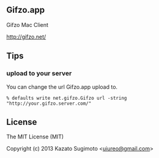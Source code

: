 ## Gifzo.app
Gifzo Mac Client

http://gifzo.net/

## Tips
### upload to your server
You can change the url Gifzo.app upload to.

```
% defaults write net.gifzo.Gifzo url -string "http://your.gifzo.server.com/"
```

## License
The MIT License (MIT)

Copyright (c) 2013 Kazato Sugimoto \<uiureo@gmail.com\>
